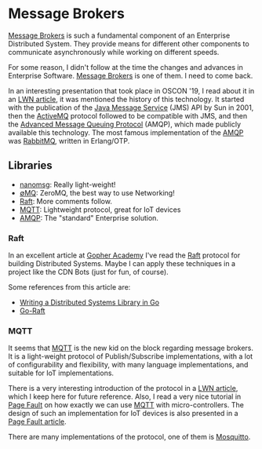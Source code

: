 Message Brokers
===============

[Message Brokers][wikipedia] is such a fundamental component of an Enterprise
Distributed System.  They provide means for different other components to
communicate asynchronously while working on different speeds.

For some reason, I didn't follow at the time the changes and advances in
Enterprise Software.  [Message Brokers][wikipedia] is one of them.  I need to
come back.

In an interesting presentation that took place in OSCON '19, I read about it in
an [LWN article](https://lwn.net/Articles/761930/), it was mentioned the
history of this technology.  It started with the publication of
the [Java Message Service][jms] (JMS) API by Sun in 2001, then the
[ActiveMQ][activemq] protocol followed to be compatible with JMS,
and then the [Advanced Message Queuing Protocol][amqp] (AMQP), which made
publicly available this technology.  The most famous implementation of
the [AMQP][amqp] was [RabbitMQ][rabbitmq], written in Erlang/OTP.


Libraries
---------

 - [nanomsg][nanomsg]:  Really light-weight!
 - [∅MQ][zmq]:  ZeroMQ, the best way to use Networking!
 - [Raft][raft]:  More comments follow.
 - [MQTT][mqtt]:  Lightweight protocol, great for IoT devices
 - [AMQP][amqp]:  The "standard" Enterprise solution.


### Raft

In an excellent article at [Gopher Academy][gopher] I've read the [Raft][raft]
protocol for building Distributed Systems.  Maybe I can apply these techniques
in a project like the CDN Bots (just for fun, of course).

Some references from this article are:

 - [Writing a Distributed Systems Library in Go][article]
 - [Go-Raft][go-raft]


### MQTT

It seems that [MQTT][mqtt] is the new kid on the block regarding message brokers.
It is a light-weight protocol of Publish/Subscribe implementations, with a lot of
configurability and flexibility, with many language implementations, and suitable
for IoT implementations.

There is a very interesting introduction of the protocol in a
[LWN article](https://lwn.net/Articles/753705/), which I keep here for future
reference.  Also, I read a very nice tutorial in [Page Fault][pagefault-tutorial]
on how exactly we can use [MQTT][mqtt] with micro-controllers.
The design of such an implementation for IoT devices is also presented in a
[Page Fault article][pagefault-design].

[pagefault-tutorial]: https://pagefault.blog/2017/08/01/flash-sonoff-s20-wifi-outlet-with-custom-mqtt-firmware/
[pagefault-design]:   https://pagefault.blog/2017/03/02/using-local-mqtt-broker-for-cloud-and-interprocess-communication/

There are many implementations of the protocol, one of them is
[Mosquitto](http://mosquitto.org/).


[article]:	https://blog.gopheracademy.com/writing-a-distributed-systems-library/
[wikipedia]:	https://en.wikipedia.org/wiki/Message_broker
[gopher]:	https://www.gopheracademy.com/
[raft]:		http://raftconsensus.github.io/
[go-raft]:	https://github.com/goraft/raft
[nanomsg]:	http://nanomsg.org/index.html
[activemq]:	https://activemq.apache.org/
[zmq]:		http://zguide.zeromq.org/
[mqtt]:		http://mqtt.org/
[amqp]:		https://www.amqp.org/
[rabbitmq]:	https://www.rabbitmq.com/
[jms]:		https://www.oracle.com/technetwork/articles/java/introjms-1577110.html
